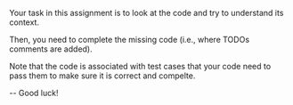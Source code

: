 Your task in this assignment is to look at the code and try to understand its context.

Then, you need to complete the missing code (i.e., where TODOs comments are added).

Note that the code is associated with test cases that your code need to pass them to make sure it is correct and compelte.

--
Good luck!